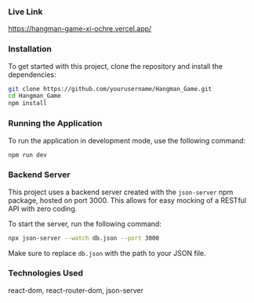 ### Live Link
  https://hangman-game-xi-ochre.vercel.app/

### Installation

To get started with this project, clone the repository and install the dependencies:

```bash
git clone https://github.com/yourusername/Hangman_Game.git
cd Hangman_Game
npm install
```

### Running the Application

To run the application in development mode, use the following command:

```bash
npm run dev
```


### Backend Server

This project uses a backend server created with the `json-server` npm package, hosted on port 3000. This allows for easy mocking of a RESTful API with zero coding.

To start the server, run the following command:

```bash
npx json-server --watch db.json --port 3000
```

Make sure to replace `db.json` with the path to your JSON file.

### Technologies Used
react-dom, react-router-dom, json-server



